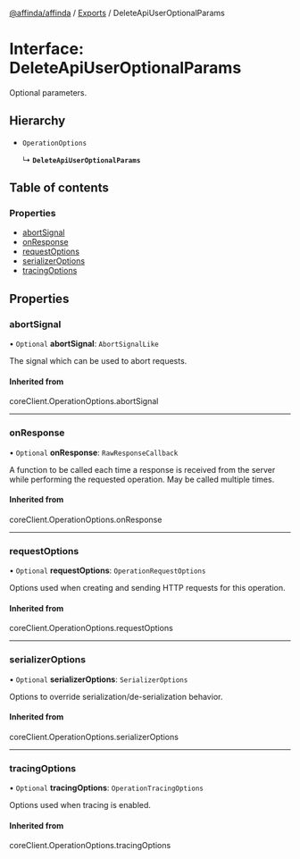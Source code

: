 [@affinda/affinda](../README.md) / [Exports](../modules.md) / DeleteApiUserOptionalParams

# Interface: DeleteApiUserOptionalParams

Optional parameters.

## Hierarchy

- `OperationOptions`

  ↳ **`DeleteApiUserOptionalParams`**

## Table of contents

### Properties

- [abortSignal](DeleteApiUserOptionalParams.md#abortsignal)
- [onResponse](DeleteApiUserOptionalParams.md#onresponse)
- [requestOptions](DeleteApiUserOptionalParams.md#requestoptions)
- [serializerOptions](DeleteApiUserOptionalParams.md#serializeroptions)
- [tracingOptions](DeleteApiUserOptionalParams.md#tracingoptions)

## Properties

### abortSignal

• `Optional` **abortSignal**: `AbortSignalLike`

The signal which can be used to abort requests.

#### Inherited from

coreClient.OperationOptions.abortSignal

___

### onResponse

• `Optional` **onResponse**: `RawResponseCallback`

A function to be called each time a response is received from the server
while performing the requested operation.
May be called multiple times.

#### Inherited from

coreClient.OperationOptions.onResponse

___

### requestOptions

• `Optional` **requestOptions**: `OperationRequestOptions`

Options used when creating and sending HTTP requests for this operation.

#### Inherited from

coreClient.OperationOptions.requestOptions

___

### serializerOptions

• `Optional` **serializerOptions**: `SerializerOptions`

Options to override serialization/de-serialization behavior.

#### Inherited from

coreClient.OperationOptions.serializerOptions

___

### tracingOptions

• `Optional` **tracingOptions**: `OperationTracingOptions`

Options used when tracing is enabled.

#### Inherited from

coreClient.OperationOptions.tracingOptions
